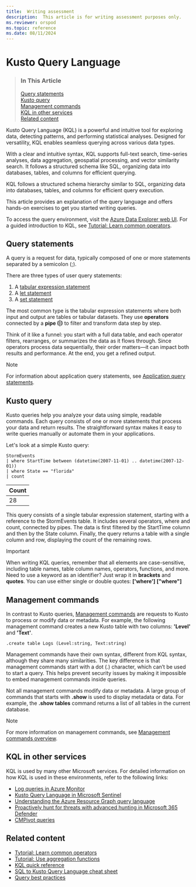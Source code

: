 ```yaml
---
title:  Writing assessment
description:  This article is for writing assessment purposes only.
ms.reviewer: orspod
ms.topic: reference
ms.date: 08/11/2024
---
```

# Kusto Query Language
> ### In This Article
> [Query statements](#query-statements)  
> [Kusto query](#kusto-query)   
> [Management commands](#management-commands)  
> [KQL in other services](#kql-in-other-services)  
> [Related content](#related-content)  

Kusto Query Language (KQL) is a powerful and intuitive tool for exploring data, detecting patterns, and performing statistical analyses. Designed for versatility, KQL enables seamless querying across various data types.

With a clear and intuitive syntax, KQL supports full-text search, time-series analyses, data aggregation, geospatial processing, and vector similarity search. It follows a structured schema like SQL, organizing data into databases, tables, and columns for efficient querying.

KQL follows a structured schema hierarchy similar to SQL, organizing data into databases, tables, and columns for efficient query execution.

This article provides an explanation of the query language and offers hands-on exercises to get you started writing queries. 

To access the query environment, visit the [Azure Data Explorer web UI](https://dataexplorer.azure.com/). 
For a guided introduction to KQL, see [Tutorial: Learn common operators](tutorials/learn-common-operators.md).

## Query statements
A query is a request for data, typically composed of one or more statements separated by a semicolon (;).

There are three types of user query statements:

1. A [tabular expression statement](tabular-expression-statements.md)
1. A [let statement](let-statement.md)
1. A [set statement](set-statement.md)

The most common type is the tabular expression statements where both input and output are tables or tabular datasets. They use **operators** connected by a **pipe (|)** to filter and transform data step by step.

Think of it like a funnel: you start with a full data table, and each operator filters, rearranges, or summarizes the data as it flows through. Since operators process data sequentially, their order matters—it can impact both results and performance. At the end, you get a refined output.

>[!NOTE]
>For information about application query statements, see [Application query statements](statements.md#application-query-statements).

## Kusto query
Kusto queries help you analyze your data using simple, readable commands. Each query consists of one or more statements that process your data and return results. The straightforward syntax makes it easy to write queries manually or automate them in your applications.

Let's look at a simple Kusto query:
```kusto
StormEvents 
| where StartTime between (datetime(2007-11-01) .. datetime(2007-12-01))
| where State == "florida"  
| count 
```

|Count|
|-----|
|   28|

This query consists of a single tabular expression statement, starting with a reference to the StormEvents table. It includes several operators, where and count, connected by pipes. The data is first filtered by the StartTime column and then by the State column. Finally, the query returns a table with a single column and row, displaying the count of the remaining rows.  

>[!IMPORTANT]
> When writing KQL queries, remember that all elements are case-sensitive, including table names, table column names, operators, functions, and more. 
> Need to use a keyword as an identifier? Just wrap it in **brackets** and **quotes**.
>You can use either single or double quotes:
>**['where']** 
>**["where"]**

## Management commands
In contrast to Kusto queries, [Management commands](../management/index.md) are requests to Kusto to process or modify data or metadata. For example, the following management command creates a new Kusto table with two columns: **'Level'** and **'Text'**.

```kusto
.create table Logs (Level:string, Text:string)
```
Management commands have their own syntax, different from KQL syntax, although they share many similarities. The key difference is that management commands start with a dot (.) character, which can’t be used to start a query. This helps prevent security issues by making it impossible to embed management commands inside queries.

Not all management commands modify data or metadata. A large group of commands that starts with **.show** is used to display metadata or data. For example, the **.show tables** command returns a list of all tables in the current database.  
>[!NOTE]
>For more information on management commands, see [Management commands overview](../management/index.md).

## KQL in other services

KQL is used by many other Microsoft services. For detailed information on how KQL is used in these environments, refer to the following links:
* [Log queries in Azure Monitor](/azure/azure-monitor/logs/log-query-overview)
* [Kusto Query Language in Microsoft Sentinel](/azure/sentinel/kusto-overview)
* [Understanding the Azure Resource Graph query language](/azure/governance/resource-graph/concepts/query-language)
* [Proactively hunt for threats with advanced hunting in Microsoft 365 Defender](/microsoft-365/security/defender/advanced-hunting-overview)
* [CMPivot queries](/mem/configmgr/core/servers/manage/cmpivot-overview#queries)

## Related content

* [Tytorial: Learn common operators](tutorials/learn-common-operators.md)
* [Tutorial: Use aggregation functions](tutorials/use-aggregation-functions.md)
* [KQL quick reference](kql-quick-reference.md)
* [SQL to Kusto Query Language cheat sheet](sql-cheat-sheet.md)
* [Query best practices](best-practices.md)

